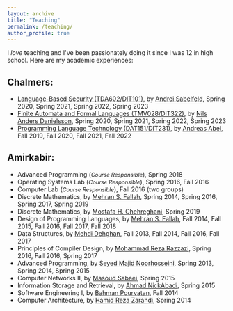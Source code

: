 ```yaml
---
layout: archive
title: "Teaching"
permalink: /teaching/
author_profile: true
---
```



I *love* teaching and I've been passionately doing it since I was 12 in high school. Here are my academic experiences:

## Chalmers:
- [Language-Based Security (TDA602/DIT101)](https://student.portal.chalmers.se/en/chalmersstudies/courseinformation/pages/searchcourse.aspx?course_id=18436&parsergrp=3), by [Andrei Sabelfeld](https://www.cse.chalmers.se/~andrei/), Spring 2020, Spring 2021, Spring 2022, Spring 2023
- [Finite Automata and Formal Languages (TMV028/DIT322)](https://student.portal.chalmers.se/en/chalmersstudies/courseinformation/Pages/SearchCourse.aspx?course_id=32016&parsergrp=3), by [Nils Anders Danielsson](http://www.cse.chalmers.se/~nad/), Spring 2020, Spring 2021, Spring 2022, Spring 2023
- [Programming Language Technology (DAT151/DIT231)](http://www.cse.chalmers.se/edu/course/DAT151_Programming_Language_Technology/), by [Andreas Abel](http://www.cse.chalmers.se/~abela/), Fall 2019, Fall 2020, Fall 2021, Fall 2022

## Amirkabir: 
- Advanced Programming (<i style='font-size: 0.9em;'>Course Responsible</i>), Spring 2018
- Operating Systems Lab (<i style='font-size: 0.9em;'>Course Responsible</i>), Spring 2016, Fall 2016
- Computer Lab (<i style='font-size: 0.9em;'>Course Responsible</i>), Fall 2016 (two groups)
- Discrete Mathematics, by [Mehran S. Fallah](http://aut.ac.ir/msfallah), Spring 2014, Spring 2016, Spring 2017, Spring 2019
- Discrete Mathematics, by [Mostafa H. Chehreghani](https://sites.google.com/site/mostafahchehreghani/), Spring 2019
- Design of Programming Languages, by [Mehran S. Fallah](http://aut.ac.ir/msfallah), Fall 2014, Fall 2015, Fall 2016, Fall 2017, Fall 2018
- Data Structures, by [Mehdi Dehghan](http://aut.ac.ir/dehghan), Fall 2013, Fall 2014, Fall 2016, Fall 2017
- Principles of Compiler Design, by [Mohammad Reza Razzazi](http://aut.ac.ir/razzazi), Spring 2016, Fall 2016, Spring 2017
- Advanced Programming, by [Seyed Majid Noorhosseini](http://aut.ac.ir/majidnh), Spring 2013, Spring 2014, Spring 2015
- Computer Networks II, by [Masoud Sabaei](http://aut.ac.ir/sabaei), Spring 2015
- Information Storage and Retrieval, by [Ahmad NickAbadi](http://aut.ac.ir/nickabadi), Spring 2015
- Software Engineering I, by [Bahman Pourvatan](https://ir.linkedin.com/in/bahman-pourvatan-98b6252a), Fall 2014
- Computer Architecture, by [Hamid Reza Zarandi](http://aut.ac.ir/h_zarandi), Spring 2014
